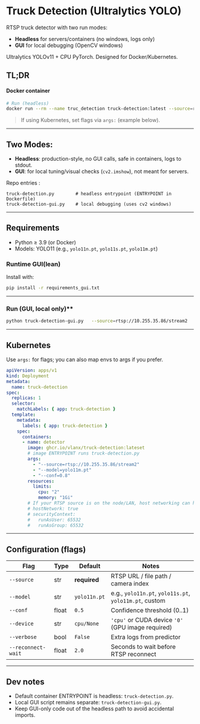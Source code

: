 # Truck Detection (Ultralytics YOLO)

RTSP truck detector with two run modes:
- **Headless** for servers/containers (no windows, logs only)
- **GUI** for local debugging (OpenCV windows)

Ultralytics YOLOv11 + CPU PyTorch. Designed for Docker/Kubernetes.

## TL;DR

#### Docker container

```bash
# Run (headless)
docker run --rm --name truc_detection truck-detection:latest --source=rtsp://10.255.35.86/stream2 --model=yolo11m.pt --conf=0.8
```

> If using Kubernetes, set flags via `args:` (example below).

---

## Two Modes:

- **Headless**: production-style, no GUI calls, safe in containers, logs to stdout.
- **GUI**: for local tuning/visual checks (`cv2.imshow`), not meant for servers.

Repo entries :

```
truck-detection.py        # headless entrypoint (ENTRYPOINT in Dockerfile)
truck-detection-gui.py    # local debugging (uses cv2 windows)
```

---

## Requirements

- Python ≥ 3.9 (or Docker)
- Models: YOLO11 (e.g., `yolo11n.pt`, `yolo11s.pt`, `yolo11m.pt`)

### Runtime GUI(lean)

Install with:

```bash
pip install -r requirements_gui.txt
```

---

### Run (GUI, local only)**

```bash
python truck-detection-gui.py   --source=rtsp://10.255.35.86/stream2   --model=yolo11m.pt   --conf=0.8
```

---

## Kubernetes

Use `args:` for flags; you can also map envs to args if you prefer.

```yaml
apiVersion: apps/v1
kind: Deployment
metadata:
  name: truck-detection
spec:
  replicas: 1
  selector:
    matchLabels: { app: truck-detection }
  template:
    metadata:
      labels: { app: truck-detection }
    spec:
      containers:
      - name: detector
        image: ghcr.io/vlanx/truck-detection:lateset
        # image ENTRYPOINT runs truck-detection.py
        args:
          - "--source=rtsp://10.255.35.86/stream2"
          - "--model=yolo11m.pt"
          - "--conf=0.8"
        resources:
          limits:
            cpu: "2"
            memory: "1Gi"
        # If your RTSP source is on the node/LAN, host networking can help:
        # hostNetwork: true
        # securityContext:
        #   runAsUser: 65532
        #   runAsGroup: 65532
```

---

## Configuration (flags)

| Flag               | Type   | Default      | Notes                                                     |
|--------------------|--------|--------------|-----------------------------------------------------------|
| `--source`         | str    | **required** | RTSP URL / file path / camera index                       |
| `--model`          | str    | `yolo11n.pt` | e.g., `yolo11n.pt`, `yolo11s.pt`, `yolo11m.pt`, custom    |
| `--conf`           | float  | `0.5`        | Confidence threshold (0..1)                               |
| `--device`         | str    | `cpu/None`   | `'cpu'` or CUDA device `'0'` (GPU image required)         |
| `--verbose`        | bool   | `False`      | Extra logs from predictor                                 |
| `--reconnect-wait` | float  | `2.0`        | Seconds to wait before RTSP reconnect                     |

---

## Dev notes

- Default container ENTRYPOINT is headless: `truck-detection.py`.
- Local GUI script remains separate: `truck-detection-gui.py`.
- Keep GUI-only code out of the headless path to avoid accidental imports.
